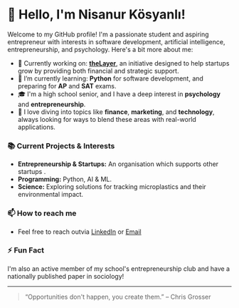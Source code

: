 # 👋 Hello, I'm Nisanur Kösyanlı!

Welcome to my GitHub profile! I'm a passionate student and aspiring entrepreneur with interests in software development, artificial intelligence, entrepreneurship, and psychology. Here's a bit more about me:

- 🔭 Currently working on: **[theLayer](https://www.linkedin.com/company/the-layer-corporation/)**, an initiative designed to help startups grow by providing both financial and strategic support.
- 🌱 I’m currently learning: **Python** for software development, and preparing for **AP** and **SAT** exams.
- 🎓 I'm a high school senior, and I have a deep interest in **psychology** and **entrepreneurship**.
- 📖 I love diving into topics like **finance**, **marketing**, and **technology**, always looking for ways to blend these areas with real-world applications.

### 📚 Current Projects & Interests
- **Entrepreneurship & Startups:** An organisation which supports other startups .
- **Programming:** Python, AI & ML.
- **Science:** Exploring solutions for tracking microplastics and their environmental impact.

### 📫 How to reach me
- Feel free to reach outvia [LinkedIn](https://www.linkedin.com/in/nisanur-k%C3%B6syanl%C4%B1) or [Email](mailto:nisanurkosyanli@gmail.com)

### ⚡ Fun Fact
I'm also an active member of my school's entrepreneurship club and have a nationally published paper in sociology!

---

> “Opportunities don't happen, you create them.” – Chris Grosser
